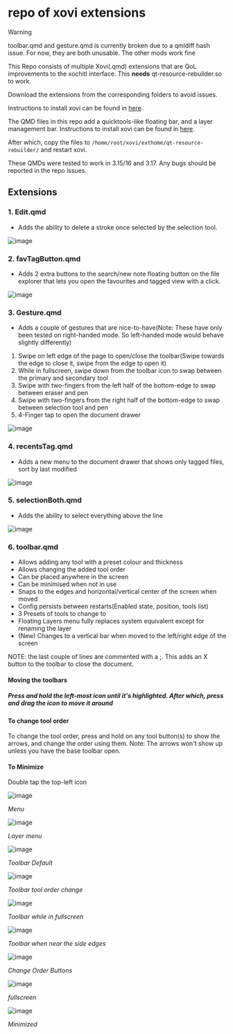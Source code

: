 # repo of xovi extensions

> [!WARNING]  
> toolbar.qmd and gesture.qmd is currently broken due to a qmldiff hash issue. For now, they are both unusable. The other mods work fine

This Repo consists of multiple Xovi(.qmd) extensions that are QoL improvements to the xochitl interface. This **needs** qt-resource-rebuilder.so to work.

Download the extensions from the corresponding folders to avoid issues. 

Instructions to install xovi can be found in [here](https://github.com/asivery/rmpp-xovi-extensions/blob/master/INSTALL.MD). 

The QMD files in this repo add a quicktools-like floating bar, and a layer management bar. Instructions to install xovi can be found in [here](https://github.com/asivery/rmpp-xovi-extensions/blob/master/INSTALL.MD). 

After which, copy the files to `/home/root/xovi/exthome/qt-resource-rebuilder/` and restart xovi. 

These QMDs were tested to work in 3.15/16 and 3.17. Any bugs should be reported in the repo issues. 


## Extensions

### 1. Edit.qmd
- Adds the ability to delete a stroke once selected by the selection tool.
  
![image](images/DelStroke.png)

### 2. favTagButton.qmd
- Adds 2 extra buttons to the search/new note floating button on the file explorer that lets you
open the favourites and tagged view with a click.

![image](images/favTagButton.png)

### 3. Gesture.qmd
- Adds a couple of gestures that are nice-to-have(Note: These have only been tested on right-handed mode. So left-handed mode would behave slightly differently)
1. Swipe on left edge of the page to open/close the toolbar(Swipe towards the edge to close it, swipe from the edge to open it)
2. While in fullscreen, swipe down from the toolbar icon to swap between the primary and secondary tool
3. Swipe with two-fingers from the left half of the bottom-edge to swap between eraser and pen
4. Swipe with two-fingers from the right half of the bottom-edge to swap between selection tool and pen
5. 4-Finger tap to open the document drawer

![image](images/Gestures.png)

### 4. recentsTag.qmd
- Adds a new menu to the document drawer that shows only tagged files, sort by last modified

![image](images/RecentsTag.png)

### 5. selectionBoth.qmd
- Adds the ability to select everything above the line

![image](images/selBoth.png)

### 6. toolbar.qmd
- Allows adding any tool with a preset colour and thickness
- Allows changing the added tool order
- Can be placed anywhere in the screen
- Can be minimised when not in use
- Snaps to the edges and horizontal/vertical center of the screen when moved
- Config persists between restarts(Enabled state, position, tools list)
- 3 Presets of tools to change to
- Floating Layers menu fully replaces system equivalent except for renaming the layer
- (New) Changes to a vertical bar when moved to the left/right edge of the screen

NOTE: the last couple of lines are commented with a ;. This adds an X button to the toolbar to close the document.

#### Moving the toolbars
##### Press and hold the left-most icon until it's highlighted. After which, press and drag the icon to move it around

#### To change tool order
To change the tool order, press and hold on any tool button(s) to show the arrows, and change the order using them.
Note: The arrows won't show up unless you have the base toolbar open.

#### To Minimize
Double tap the top-left icon


![image](images/menu.png)

*Menu*

![image](images/layer.png)

*Layer menu*

![image](images/toolbarHor.png)

*Toolbar Default*

![image](images/toolbarHorMove.png)

*Toolbar tool order change*

![image](images/toolbarHorFS.png)

*Toolbar while in fullscreen*

![image](images/toolbarVer.png)

*Toolbar when near the side edges*

![image](images/toolbarVerMove.png)

*Change Order Buttons*

![image](images/toolbarVerFS.png)

*fullscreen*

![image](images/min.png)

*Minimized*
